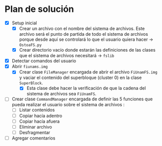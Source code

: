 # Plan de solución

- [x] Setup inicial
  - [x] Crear un archivo con el nombre del sistema de archivos. Este archivo será el punto de partida de todo el sistema de archivos porque desde aquí se controlará lo que el usuario quiera hacer -> ```OstoaFS.py``` 
  - [x] Crear directorio vacío donde estarán las definiciones de las clases que el sistema de archivos necesitará -> ```fslib``` 
- [x] Detectar comandos del usuario 
- [x] Abrir ```fiunams.img``` 
  - [x] Crear clase ```FileManager``` encargada de abrir el archivo ```FiUnamFS.img``` y vaciar el contenido del superbloque (cluster 0) en la clase ```SuperBlock```. 
    - [x] Esta clase debe hacer la verificación de que la cadena del sistema de archivos sea ```FiUnamFS```. 
- [ ] Crear clase ```CommandManager``` encargada de definir las 5 funciones que pueda realizar el usuario sobre el sistema de archivos : 
  - [ ] Listar contenidos 
  - [ ] Copiar hacía adentro
  - [ ] Copiar hacía afuera
  - [ ] Eliminar archivo 
  - [ ] Desfragmentar 
- [ ] Agregar comentarios 
